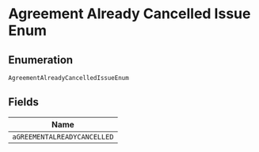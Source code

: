 
# Agreement Already Cancelled Issue Enum

## Enumeration

`AgreementAlreadyCancelledIssueEnum`

## Fields

| Name |
|  --- |
| `aGREEMENTALREADYCANCELLED` |

